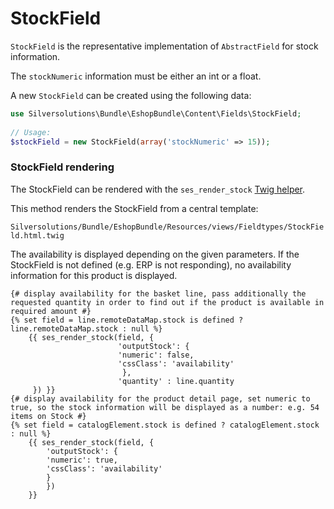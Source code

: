 # StockField

`StockField` is the representative implementation of `AbstractField` for stock information.

The `stockNumeric` information must be either an int or a float.

A new `StockField` can be created using the following data:

``` php
use Silversolutions\Bundle\EshopBundle\Content\Fields\StockField;
  
// Usage: 
$stockField = new StockField(array('stockNumeric' => 15));
```

### StockField rendering

The StockField can be rendered with the `ses_render_stock` [Twig helper](../../guide/templating/twig_extension/twig_extension.md).

This method renders the StockField from a central template:

`Silversolutions/Bundle/EshopBundle/Resources/views/Fieldtypes/StockField.html.twig`

The availability is displayed depending on the given parameters.
If the StockField is not defined (e.g. ERP is not responding), no availability information for this product is displayed.

``` html+twig
{# display availability for the basket line, pass additionally the requested quantity in order to find out if the product is available in required amount #}
{% set field = line.remoteDataMap.stock is defined ? line.remoteDataMap.stock : null %}
    {{ ses_render_stock(field, {
                        'outputStock': {
                        'numeric': false,
                        'cssClass': 'availability'
                         },
                        'quantity' : line.quantity
     }) }}
{# display availability for the product detail page, set numeric to true, so the stock information will be displayed as a number: e.g. 54 items on Stock #}
{% set field = catalogElement.stock is defined ? catalogElement.stock : null %}
    {{ ses_render_stock(field, {
        'outputStock': {
        'numeric': true,
        'cssClass': 'availability'
        }
        })
    }}

```
